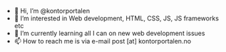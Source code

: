 - 👋 Hi, I’m @kontorportalen
- 👀 I’m interested in Web development, HTML, CSS, JS, JS frameworks etc
- 🌱 I’m currently learning all I can on new web development issues
- 📫 How to reach me is via e-mail post [at] kontorportalen.no

<!---
kontorportalen/kontorportalen is a ✨ special ✨ repository because its `README.md` (this file) appears on your GitHub profile.
You can click the Preview link to take a look at your changes.
--->
